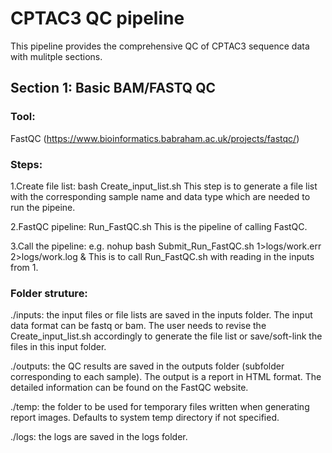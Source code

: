 # CPTAC3 QC pipeline

This pipeline provides the comprehensive QC of CPTAC3 sequence data with mulitple sections.

## Section 1: Basic BAM/FASTQ QC

### Tool: 
FastQC (https://www.bioinformatics.babraham.ac.uk/projects/fastqc/)

### Steps:
 1.Create file list: bash Create_input_list.sh
 This step is to generate a file list with the corresponding sample name and data type which are needed to run the pipeine.

 2.FastQC pipeline: Run_FastQC.sh
 This is the pipeline of calling FastQC.

 3.Call the pipeline: e.g. nohup bash Submit_Run_FastQC.sh 1>logs/work.err 2>logs/work.log &
 This is to call Run_FastQC.sh with reading in the inputs from 1.

### Folder struture:
./inputs: the input files or file lists are saved in the inputs folder. The input data format can be fastq or bam. The user needs to revise the Create_input_list.sh accordingly to generate the file list or save/soft-link the files in this input folder. 

./outputs: the QC results are saved in the outputs folder (subfolder corresponding to each sample). The output is a report in HTML format. The detailed information can be found on the FastQC website.

./temp: the folder to be used for temporary files written when generating report images. Defaults to system temp directory if not specified.

./logs: the logs are saved in the logs folder.
